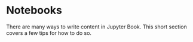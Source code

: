 # Notebooks

There are many ways to write content in Jupyter Book. This short section
covers a few tips for how to do so.
